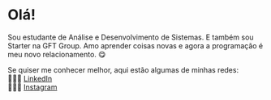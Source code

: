 # Olá!

Sou estudante de Análise e Desenvolvimento de Sistemas. 
E também sou Starter na GFT Group.
Amo aprender coisas novas e agora a programação é meu novo relacionamento. 😋

Se quiser me conhecer melhor, aqui estão algumas de minhas redes:
<br>
👩🏻‍💻 <a href="https://www.linkedin.com/in/pamela-de-paula/">LinkedIn</a>
<br>
👨🏻‍🎨 <a href="https://www.instagram.com/Pammia_/">Instagram</a>

<!--
**PamPaula/PamPaula** is a ✨ _special_ ✨ repository because its `README.md` (this file) appears on your GitHub profile.

Here are some ideas to get you started:

- 🔭 I’m currently working on ...
- 🌱 I’m currently learning ...
- 👯 I’m looking to collaborate on ...
- 🤔 I’m looking for help with ...
- 💬 Ask me about ...
- 📫 How to reach me: ...
- 😄 Pronouns: ...
- ⚡ Fun fact: ...
-->
